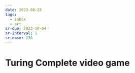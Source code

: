 ```yaml
---
date: 2023-08-28
tags:
  - inbox
  - art
sr-due: 2023-10-04
sr-interval: 1
sr-ease: 230
---
```


# Turing Complete video game


